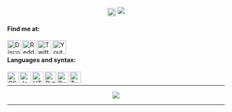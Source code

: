 [Discord]: https://www.discord.gg/6HdJDXxdSb
[GitHub]: https://www.github.com/MrSternn
[Reddit]: https://www.reddit.com/u/PuzzleheadedTell7137
[Twitter]: https://www.twitter.com/MrStern_
[YouTube]: https://www.youtube.com/channel/UCdoIPI0Gb04wmFp11NmpvuQ

<div align=center>

[<img align="center" alt="Github" width="20px" src="https://api.iconify.design/logos:github-icon.svg" />][Github]
![](https://komarev.com/ghpvc/?username=MrSternn&label=profile+views&color=fb0000)

</div>

#### Find me at:

[<img align="left" alt="Discord" width="32px" src="https://api.iconify.design/logos:discord-icon.svg" />][Discord]
[<img align="left" alt="Reddit" width="32px" src="https://api.iconify.design/logos:reddit-icon.svg" />][Reddit]
[<img align="left" alt="Twitter" width="32px" src="https://api.iconify.design/logos:twitter.svg" />][Twitter]
[<img align="left" alt="Youtube" width="32px" src="https://api.iconify.design/logos:youtube-icon.svg" />][Youtube]

<br />

#### Languages and syntax:
<img align="left" alt="CSS3" width="26px" src="https://api.iconify.design/vscode-icons:file-type-css.svg" />
<img align="left" alt="JavaScript" width="26px" src="https://api.iconify.design/vscode-icons:file-type-js.svg" />
<img align="left" alt="HTML5" width="26px" src="https://api.iconify.design/vscode-icons:file-type-html.svg" />
<img align="left" alt="Python" width="26px" src="https://api.iconify.design/vscode-icons:file-type-python.svg" />
<img align="left" alt="Rust" width="26px" src="https://api.iconify.design/vscode-icons:file-type-rust.svg" />
<img align="left" alt="TypeScript" width="26px" src="https://api.iconify.design/vscode-icons:file-type-typescript.svg" />

<br />

---

<div align="center">
  <img align="center" src="https://github-readme-stats.vercel.app/api?username=MrSternn&show_icons=true&theme=synthwave" />
</div>

---

